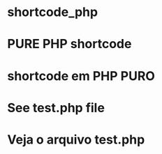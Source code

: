 # shortcode_php
#
# PURE PHP shortcode
#
# shortcode em PHP PURO
#
# See test.php file
# Veja o arquivo test.php
